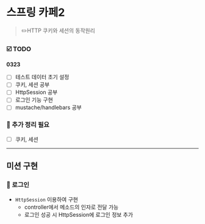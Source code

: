 # 스프링 카페2
> ✏️HTTP 쿠키와 세션의 동작원리
### ☑️ TODO
**0323**
- [ ] 테스트 데이터 초기 설정 
- [ ] 쿠키, 세션 공부
- [ ] HttpSession 공부
- [ ] 로그인 기능 구현
- [ ] mustache/handlebars 공부

### 📝 추가 정리 필요
- [ ] 쿠키, 세션

***
## 미션 구현
### 📌 로그인 
* `HttpSession` 이용하여 구현
  * controller에서 메소드의 인자로 전달 가능 
  * 로그인 성공 시 HttpSession에 로그인 정보 추가
